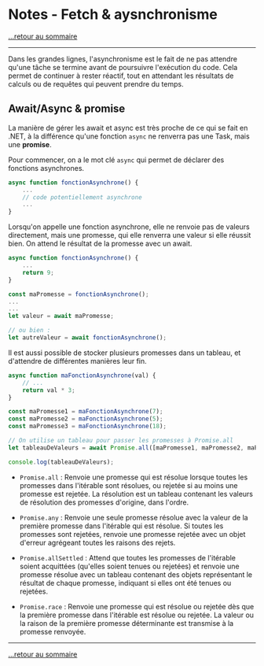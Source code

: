 # Notes - Fetch & aysnchronisme

[...retour au sommaire](../sommaire.md)

---

Dans les grandes lignes, l'asynchronisme est le fait de ne pas attendre qu'une tâche se termine avant de poursuivre l'exécution du code.
Cela permet de continuer à rester réactif, tout en attendant les résultats de calculs ou de requêtes qui peuvent prendre du temps.

## Await/Async & promise

La manière de gérer les await et async est très proche de ce qui se fait en .NET, à la différence qu'une fonction `async` ne renverra pas une Task, mais une **promise**.

Pour commencer, on a le mot clé `async` qui permet de déclarer des fonctions asynchrones. 

```js
async function fonctionAsynchrone() {
    ...
    // code potentiellement asynchrone
    ...
}
```

Lorsqu'on appelle une fonction asynchrone, elle ne renvoie pas de valeurs directement, mais une promesse, qui elle renverra une valeur si elle réussit bien.
On attend le résultat de la promesse avec un await.

```js
async function fonctionAsynchrone() {
    ...
    return 9;
}

const maPromesse = fonctionAsynchrone();
...
...
let valeur = await maPromesse;

// ou bien :
let autreValeur = await fonctionAsynchrone();
```

Il est aussi possible de stocker plusieurs promesses dans un tableau, et d'attendre de différentes manières leur fin.

```js
async function maFonctionAsynchrone(val) {
    // ...
    return val * 3;
}

const maPromesse1 = maFonctionAsynchrone(7);
const maPromesse2 = maFonctionAsynchrone(5);
const maPromesse3 = maFonctionAsynchrone(18);

// On utilise un tableau pour passer les promesses à Promise.all
let tableauDeValeurs = await Promise.all([maPromesse1, maPromesse2, maPromesse3]);

console.log(tableauDeValeurs);
```

* `Promise.all` : Renvoie une promesse qui est résolue lorsque toutes les promesses dans l'itérable sont résolues, ou rejetée si au moins une promesse est rejetée. La résolution est un tableau contenant les valeurs de résolution des promesses d'origine, dans l'ordre.

* `Promise.any` : Renvoie une seule promesse résolue avec la valeur de la première promesse dans l'itérable qui est résolue. Si toutes les promesses sont rejetées, renvoie une promesse rejetée avec un objet d'erreur agrégeant toutes les raisons des rejets.

* `Promise.allSettled` : Attend que toutes les promesses de l'itérable soient acquittées (qu'elles soient tenues ou rejetées) et renvoie une promesse résolue avec un tableau contenant des objets représentant le résultat de chaque promesse, indiquant si elles ont été tenues ou rejetées.

* `Promise.race` : Renvoie une promesse qui est résolue ou rejetée dès que la première promesse dans l'itérable est résolue ou rejetée. La valeur ou la raison de la première promesse déterminante est transmise à la promesse renvoyée.

---

[...retour au sommaire](../sommaire.md)
